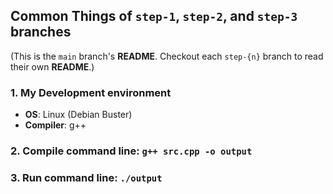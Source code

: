 ## Common Things of `step-1`, `step-2`, and `step-3` branches

(This is the `main` branch's **README**. Checkout each `step-{n}` branch to read their own **README**.)

### 1. My Development environment
  * **OS**: Linux (Debian Buster)
  * **Compiler**: g++

### 2. Compile command line: `g++ src.cpp -o output`

### 3. Run command line: `./output`
